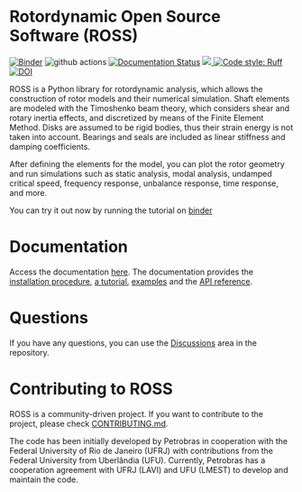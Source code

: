 # Rotordynamic Open Source Software (ROSS)
[![Binder](https://mybinder.org/badge_logo.svg)](https://mybinder.org/v2/gh/ross-rotordynamics/ross/main)
![github actions](https://github.com/petrobras/ross/workflows/Tests/badge.svg)
[![Documentation Status](https://readthedocs.org/projects/ross/badge/?version=latest)](https://ross.readthedocs.io/en/latest/?badge=latest)
<a href="https://codecov.io/gh/petrobras/ross">
<img src="https://codecov.io/gh/petrobras/ross/branch/main/graph/badge.svg">
</a>
[![Code style: Ruff](https://img.shields.io/endpoint?url=https://raw.githubusercontent.com/astral-sh/ruff/main/assets/badge/v2.json)](https://github.com/astral-sh/ruff)
[![DOI](https://joss.theoj.org/papers/10.21105/joss.02120/status.svg)](https://doi.org/10.21105/joss.02120)

ROSS is a Python library for rotordynamic analysis, which allows the construction of rotor models and their numerical
simulation. Shaft elements are modeled with the Timoshenko beam theory, which considers shear and rotary inertia
effects, and discretized by means of the Finite Element Method. Disks are assumed to be rigid bodies, thus their strain
energy is not taken into account. Bearings and seals are included as linear stiffness and damping coefficients.

After defining the elements for the model, you can plot the rotor geometry and run simulations such as static analysis,
modal analysis, undamped critical speed, frequency response, unbalance response, time response, and more.

You can try it out now by running the tutorial on [binder](https://mybinder.org/v2/gh/ross-rotordynamics/ross/main)

# Documentation 
Access the documentation [here](https://ross.readthedocs.io/en/latest/index.html).
The documentation provides the [installation procedure](https://ross.readthedocs.io/en/latest/getting_started/installation.html), 
[a tutorial](https://ross.readthedocs.io/en/latest/tutorials/tutorial_part_1.html), 
[examples](https://ross.readthedocs.io/en/latest/discussions/discussions.html) and the 
[API reference](https://ross.readthedocs.io/en/latest/references/api.html).

# Questions
If you have any questions, you can use the [Discussions](https://github.com/petrobras/ross/discussions) area in the repository.

# Contributing to ROSS
ROSS is a community-driven project. If you want to contribute to the project, please
check [CONTRIBUTING.md](https://github.com/petrobras/ross/blob/main/CONTRIBUTING.md). 

The code has been initially developed by Petrobras in cooperation with the Federal University of Rio de Janeiro (UFRJ)
with contributions from the Federal University from Uberlândia (UFU).
Currently, Petrobras has a cooperation agreement with UFRJ (LAVI) and UFU (LMEST) to develop and maintain the code.

